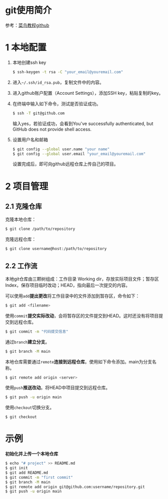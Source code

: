 # git使用简介

参考：[菜鸟教程github](https://www.runoob.com/w3cnote/git-guide.html)

# 1 本地配置

1. 本地创建ssh key

    ```bash
    $ ssh-keygen -t rsa -C "your_email@youremail.com"
    ```

1. 进入`~/.ssh/id_rsa.pub`，复制文件中的内容。

2. 进入github账户配置（Account Settings），添加SSH key，粘贴复制的key。

3. 在终端中输入如下命令，测试是否验证成功。

    ```bash
    $ ssh -T git@github.com
    ```

    输入yes，若验证成功，会看到You've successfully authenticated, but GitHub does not provide shell access.

4. 设置用户名和邮箱

    ```bash
    $ git config --global user.name "your name"
    $ git config --global user.email "your_email@youremail.com"
    ```

    设置完成后，即可向github远程仓库上传自己的项目。

# 2 项目管理

## 2.1 克隆仓库

克隆本地仓库：

```bash
$ git clone /path/to/repository 
```

克隆远程仓库：

```bash
$ git clone username@host:/path/to/repository
```

## 2.2 工作流

本地git仓库由三颗树组成：工作目录 Working dir，存放实际项目文件；暂存区 Index，保存项目临时改动；HEAD，指向最后一次提交的内容。

可以使用`add`**提出更改**将工作目录中的文件添加到暂存区，命令如下：

```bash
$ git add <filename>
```

使用`commit`**提交实际改动**，会将暂存区的文件提交到HEAD。这时还没有将项目提交到远程仓库。

```bash
$ git commit -m "代码提交信息"
```

通过`branch`**建立分支**。

```bash
$ git branch -M main
```

本地仓库需要通过`remote`**连接到远程仓库**。使用如下命令添加。main为分支名称。

```bash
$ git remote add origin <server>
```

使用`push`**推送改动**。将HEAD中项目提交到远程仓库。

```bash
$ git push -u origin main
```

使用`checkout`切换分支。

```bash
$ git checkout
```

# 示例

**初始化并上传一个本地仓库**

```bash
$ echo "# project" >> README.md
$ git init
$ git add README.md
$ git commit -m "first commit"
$ git branch -M main
$ git remote add origin git@github.com:username/repository.git
$ git push -u origin main
```
